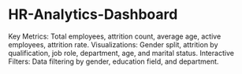 # HR-Analytics-Dashboard
Key Metrics: Total employees, attrition count, average age, active employees, attrition rate.
Visualizations: Gender split, attrition by qualification, job role, department, age, and marital status.
Interactive Filters: Data filtering by gender, education field, and department.
